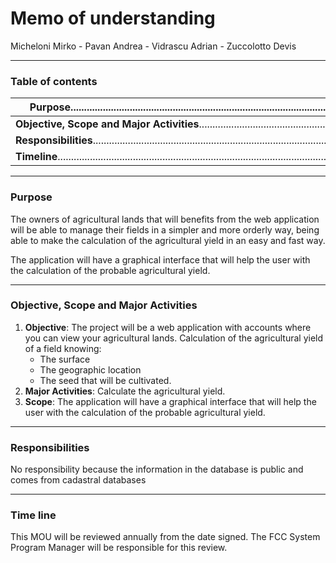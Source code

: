# Memo of understanding	 

Micheloni Mirko - Pavan Andrea - Vidrascu Adrian - Zuccolotto Devis

____

### Table of contents

| Purpose.......................................................................................................................................................... |
| ------------------------------------------------------------ |
| **Objective, Scope and Major Activities**............................................................................................................... |
| **Responsibilities**....................................................................................................................................................... |
| **Timeline**.................................................................................................................................................................... |

____

### Purpose

The owners of agricultural lands that will benefits from the web application will be able to manage their fields in a simpler and more orderly way, being able to make the calculation of the agricultural yield in an easy and fast way.

The application will have a graphical interface that will help the user with the calculation of the probable agricultural yield.

_____

### Objective, Scope and Major Activities

1. **Objective**: The project will be a web application with accounts where you can view your agricultural lands. Calculation of the agricultural yield of a field knowing: 
   - The surface 
   - The geographic location 
   - The seed that will be cultivated.
2. **Major Activities**: Calculate the agricultural yield.
3. **Scope**: The application will have a graphical interface that will help the user with the calculation of the probable agricultural yield.

____

### **Responsibilities**

No responsibility because the information in the database is public and comes from cadastral databases

_________

### Time line

This MOU will be reviewed annually from the date signed.  The FCC System Program Manager will be responsible for this review.
